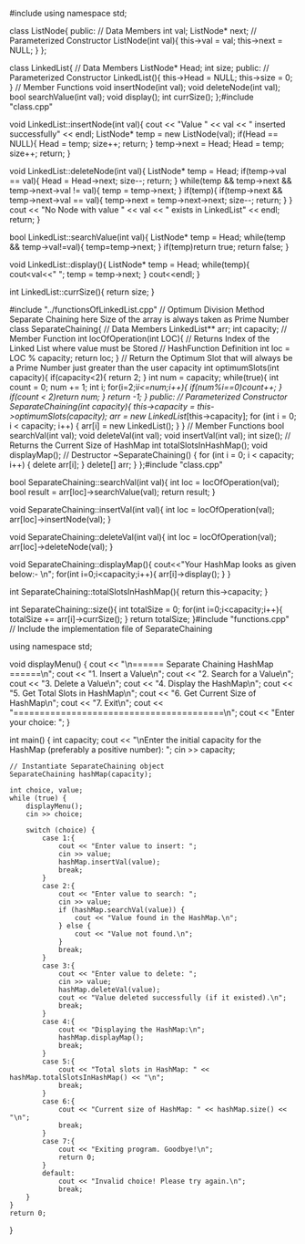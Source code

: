 #include <iostream>
using namespace std;

class ListNode{
public:
    // Data Members
    int val;
    ListNode* next;
    // Parameterized Constructor
    ListNode(int val){
        this->val = val;
        this->next = NULL;
    }
};

class LinkedList{
    // Data Members
    ListNode* Head;
    int size;
public:
    // Parameterized Constructor
    LinkedList(){
        this->Head = NULL;
        this->size = 0;
    }
    // Member Functions
    void insertNode(int val);
    void deleteNode(int val);
    bool searchValue(int val);
    void display();
    int currSize();
};#include "class.cpp"

void LinkedList::insertNode(int val){
    cout << "Value " << val << " inserted successfully" << endl;
    ListNode* temp = new ListNode(val);
    if(Head == NULL){
        Head = temp;
        size++;
        return;
    }
    temp->next = Head;
    Head = temp;
    size++;
    return;
}

void LinkedList::deleteNode(int val){
    ListNode* temp = Head;
    if(temp->val == val){
        Head = Head->next;
        size--;
        return;
    }
    while(temp && temp->next && temp->next->val != val){
        temp = temp->next;
    }
    if(temp){
        if(temp->next && temp->next->val == val){
            temp->next = temp->next->next;
            size--;
            return;
        }
    }
    cout << "No Node with value " << val << " exists in LinkedList" << endl;
    return;
}

bool LinkedList::searchValue(int val){
    ListNode* temp = Head;
    while(temp && temp->val!=val){
        temp=temp->next;
    }
    if(temp)return true;
    return false;
}

void LinkedList::display(){
    ListNode* temp = Head;
    while(temp){
        cout<<temp->val<<" ";
        temp = temp->next;
    }
    cout<<endl;
}

int LinkedList::currSize(){
    return size;
} 

#include "../functionsOfLinkedList.cpp"
// Optimum Division Method Separate Chaining here Size of the array is always taken as Prime Number
class SeparateChaining{
    // Data Members
    LinkedList** arr;
    int capacity;
    // Member Function
    int locOfOperation(int LOC){    // Returns Index of the Linked List where value must be Stored
        // HashFunction Definition
        int loc = LOC % capacity;
        return loc;
    }
    // Return the Optimum Slot that will always be a Prime Number just greater than the user capacity
    int optimumSlots(int capacity){
        if(capacity<2){
            return 2;
        }
        int num = capacity;
        while(true){
            int count = 0;
            num += 1;
            int i;
            for(i=2;i*i<=num;i++){
                if(num%i==0)count++;
            }
            if(count < 2)return num;
        }
        return -1;
    }
public:
    // Parameterized Constructor
    SeparateChaining(int capacity){
        this->capacity = this->optimumSlots(capacity);
        arr = new LinkedList*[this->capacity];
        for (int i = 0; i < capacity; i++) {
            arr[i] = new LinkedList();
        }
    }
    // Member Functions
    bool searchVal(int val);
    void deleteVal(int val);
    void insertVal(int val);
    int size(); // Returns the Current Size of HashMap
    int totalSlotsInHashMap();
    void displayMap();
    // Destructor
    ~SeparateChaining() {
        for (int i = 0; i < capacity; i++) {
            delete arr[i];
        }
        delete[] arr;
    }
};#include "class.cpp"

bool SeparateChaining::searchVal(int val){
    int loc = locOfOperation(val);
    bool result = arr[loc]->searchValue(val);
    return result;
}

void SeparateChaining::insertVal(int val){
    int loc = locOfOperation(val);
    arr[loc]->insertNode(val);
}

void SeparateChaining::deleteVal(int val){
    int loc = locOfOperation(val);
    arr[loc]->deleteNode(val);
}

void SeparateChaining::displayMap(){
    cout<<"Your HashMap looks as given below:- \n";
    for(int i=0;i<capacity;i++){
        arr[i]->display();
    }
}

int SeparateChaining::totalSlotsInHashMap(){
    return this->capacity;
}

int SeparateChaining::size(){
    int totalSize = 0;
    for(int i=0;i<capacity;i++){
        totalSize += arr[i]->currSize();
    }
    return totalSize;
}#include "functions.cpp" // Include the implementation file of SeparateChaining

using namespace std;

void displayMenu() {
    cout << "\n====== Separate Chaining HashMap ======\n";
    cout << "1. Insert a Value\n";
    cout << "2. Search for a Value\n";
    cout << "3. Delete a Value\n";
    cout << "4. Display the HashMap\n";
    cout << "5. Get Total Slots in HashMap\n";
    cout << "6. Get Current Size of HashMap\n";
    cout << "7. Exit\n";
    cout << "========================================\n";
    cout << "Enter your choice: ";
}

int main() {
    int capacity;
    cout << "\nEnter the initial capacity for the HashMap (preferably a positive number): ";
    cin >> capacity;

    // Instantiate SeparateChaining object
    SeparateChaining hashMap(capacity);

    int choice, value;
    while (true) {
        displayMenu();
        cin >> choice;

        switch (choice) {
            case 1:{
                cout << "Enter value to insert: ";
                cin >> value;
                hashMap.insertVal(value);
                break;
            }
            case 2:{
                cout << "Enter value to search: ";
                cin >> value;
                if (hashMap.searchVal(value)) {
                    cout << "Value found in the HashMap.\n";
                } else {
                    cout << "Value not found.\n";
                }
                break;
            }
            case 3:{
                cout << "Enter value to delete: ";
                cin >> value;
                hashMap.deleteVal(value);
                cout << "Value deleted successfully (if it existed).\n";
                break;
            }
            case 4:{
                cout << "Displaying the HashMap:\n";
                hashMap.displayMap();
                break;
            }
            case 5:{
                cout << "Total slots in HashMap: " << hashMap.totalSlotsInHashMap() << "\n";
                break;
            }
            case 6:{
                cout << "Current size of HashMap: " << hashMap.size() << "\n";
                break;
            }
            case 7:{
                cout << "Exiting program. Goodbye!\n";
                return 0;
            }
            default:
                cout << "Invalid choice! Please try again.\n";
                break;
        }
    }
    return 0;
}

